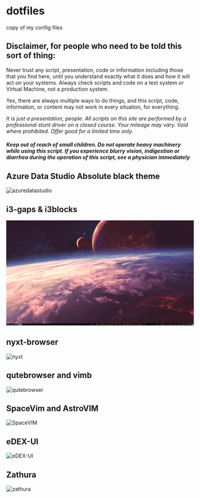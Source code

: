 # dotfiles
 copy of my config files

## Disclaimer, for people who need to be told this sort of thing:

Never trust any script, presentation, code or information including those that you find here, until you understand exactly what it does and how it will act on your systems. Always check scripts and code on a test system or Virtual Machine, not a production system. 

Yes, there are always multiple ways to do things, and this script, code, information, or content may not work in every situation, for everything.

*It is just a presentation, people. All scripts on this site are performed by a professional stunt driver on a closed course. Your mileage may vary. Void where prohibited. Offer good for a limited time only.*

##### Keep out of reach of small children. Do not operate heavy machinery while using this script. If you experience blurry vision, indigestion or diarrhea during the operation of this script, see a physician immediately

## Azure Data Studio Absolute black theme
![azuredatastudio](/dotfiles/AzureDataStudio.png)

## i3-gaps & i3blocks
![i3-gaps](/i3-gaps-i3blocks.png)

## nyxt-browser
![nyxt](/dotfiles/nyxtbrowser.png)

## qutebrowser and vimb
![qutebrowser](/dotfiles/Qutebowser&Vimb.png)

## SpaceVim and AstroVIM
![SpaceVIM](/dotfiles/Qutebowser&Vimb.png)

## eDEX-UI
![eDEX-UI](/dotfiles/eDEX-UI.png)

## Zathura
![zathura](/dotfiles/Zathura.png)
